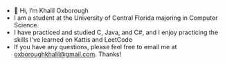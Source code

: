- 👋 Hi, I’m Khalil Oxborough
- I am a student at the University of Central Florida majoring in Computer Science.
- I have practiced and studied C, Java, and C#, and I enjoy practicing the skills I've learned on Kattis and LeetCode
- If you have any questions, please feel free to email me at oxboroughkhalil@gmail.com. Thanks!

<!---
koxborough/koxborough is a ✨ special ✨ repository because its `README.md` (this file) appears on your GitHub profile.
You can click the Preview link to take a look at your changes.
--->

